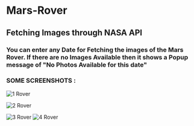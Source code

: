 # Mars-Rover
## Fetching Images through NASA API

### You can enter any Date for Fetching the images of the Mars Rover. If there are no Images Available then it shows a Popup message of "No Photos Available for this date"

### SOME SCREENSHOTS :

![1  Rover](https://github.com/Ankur-Rai-19/Mars-Rover/assets/125396300/fb7c26f0-0e30-418d-8dd5-5f441c5ece0e)

![2  Rover](https://github.com/Ankur-Rai-19/Mars-Rover/assets/125396300/3b425830-68fe-4399-b260-640691192719)

![3  Rover](https://github.com/Ankur-Rai-19/Mars-Rover/assets/125396300/9f9343b0-9e59-4eab-b167-a405bcd5e7bb)
![4  Rover](https://github.com/Ankur-Rai-19/Mars-Rover/assets/125396300/740e5d0e-f6b2-4bba-94f6-0754f348c02d)

